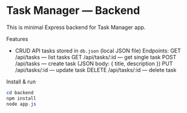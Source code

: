 # Task Manager — Backend

This is minimal Express backend for  Task Manager app.

Features
- CRUD API  tasks stored in `db.json` (local JSON file)
 Endpoints:
  GET /api/tasks — list tasks
   GET /api/tasks/:id — get single task
   POST /api/tasks — create task (JSON body: { title, description })
   PUT /api/tasks/:id — update task
   DELETE /api/tasks/:id — delete task

Install & run
```powershell
cd backend
npm install
node app.js
```

